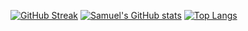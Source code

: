 [![GitHub Streak](https://github-readme-streak-stats.herokuapp.com/?user=thenose-samuel&theme=dark)](https://git.io/streak-stats)
[![Samuel's GitHub stats](https://github-readme-stats.vercel.app/api?username=thenose-samuel&theme=dark)](https://github.com/anuraghazra/github-readme-stats)
[![Top Langs](https://github-readme-stats.vercel.app/api/top-langs/?username=thenose-samuel&layout=compact&theme=dark)](https://github.com/anuraghazra/github-readme-stats)
